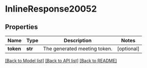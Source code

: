 # InlineResponse20052

## Properties
Name | Type | Description | Notes
------------ | ------------- | ------------- | -------------
**token** | **str** | The generated meeting token. | [optional] 

[[Back to Model list]](../README.md#documentation-for-models) [[Back to API list]](../README.md#documentation-for-api-endpoints) [[Back to README]](../README.md)

